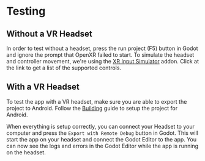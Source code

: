 # Testing

## Without a VR Headset

In order to test without a headset, press the run project (F5) button in Godot and ignore the prompt that OpenXR failed to start. To simulate the headset and controller movement, we're using the [XR Input Simulator](https://godotengine.org/asset-library/asset/1775) addon. Click at the link to get a list of the supported controls.

## With a VR Headset

To test the app with a VR headset, make sure you are able to export the project to Android. Follow the [Building](development/building.md) guide to setup the project for Android.

When everything is setup correctly, you can connect your Headset to your computer and press the `Export with Remote Debug` button in Godot. This will start the app on your headset and connect the Godot Editor to the app. You can now see the logs and errors in the Godot Editor while the app is running on the headset.